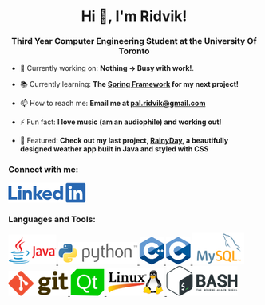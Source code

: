 <h1 align="center">Hi 👋, I'm Ridvik! </h1>
<h3 align="center">Third Year Computer Engineering Student at the University Of Toronto</h3>

- 🔭 Currently working on: **Nothing &rarr; Busy with work!**.

- 📚 Currently learning: **The [Spring Framework](https://spring.io/) for my next project!**
 
- 📫 How to reach me: **Email me at [pal.ridvik@gmail.com](pal.ridvik@gmail.com)**

- ⚡ Fun fact: **I love music (am an audiophile) and working out!**

- 🚩 Featured: **Check out my last project, [RainyDay](https://github.com/ridvikpal/RainyDay), a beautifully designed weather app built in Java and styled with CSS**

<h3 align="left">Connect with me:</h3>
<p align="left">
<a href="https://linkedin.com/in/ridvikpal" target="blank"><img align="center" src="icons/linkedin_logo.png" alt="ridvikpal" height="40" width=auto /></a>
</p>

<h3 align="left">Languages and Tools:</h3>

<p align="left">
    <a href="https://www.java.com" target="_blank" rel="noreferrer"> <img src="icons/java_icon.png" alt="java" width=auto height="60"/> </a>
    <a href="https://www.python.org" target="_blank" rel="noreferrer"> <img src="icons/python_logo.png" alt="python" width=auto height="45"/> </a>
    <a href="https://www.w3schools.com/cpp/" target="_blank" rel="noreferrer"> <img src="icons/C++_logo.svg" alt="cplusplus" width=auto height="55"/> </a>
    <a href="https://www.cprogramming.com/" target="_blank" rel="noreferrer"> <img src="icons/C_logo.svg" alt="c" width=auto height="55"/> </a>
    <a href="https://www.mysql.com/" target="_blank" rel="noreferrer"> <img src="icons/mysql_logo.png" alt="mysql" width=auto height="65"/> </a>
    <a href="https://git-scm.com/" target="_blank" rel="noreferrer"> <img src="icons/git_icon.png" alt="git" width=auto height="50"/> </a>
    <a href="https://www.qt.io/" target="_blank" rel="noreferrer"> <img src="icons/qt_logo.png" alt="qt" width=auto height="55"/> </a>
    <a href="https://www.linux.org/" target="_blank" rel="noreferrer"> <img src="icons/linux_logo.png" alt="linux" width=auto height="55"/> </a>
    <a href="https://www.gnu.org/software/bash/" target="_blank" rel="noreferrer"> <img src="icons/bash_icon.png" alt="bash" width=auto height="60"/></a>
</p>

<!-- <p><img align="left" src="https://github-readme-stats.vercel.app/api/top-langs?username=ridvikpal&show_icons=true&locale=en&layout=compact" alt="ridvikpal" /></p> -->

<!-- <p>&nbsp;<img align="center" src="https://github-readme-stats.vercel.app/api?username=ridvikpal&show_icons=true&locale=en" alt="ridvikpal" /></p> -->

<!-- <p><img align="center" src="https://github-readme-streak-stats.herokuapp.com/?user=ridvikpal&" alt="ridvikpal" /></p> -->
